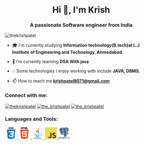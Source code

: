 <h1 align="center">Hi 👋, I'm Krish</h1>
<h3 align="center">A passionate Software engineer from India</h3>

<p align="left"> <img src="https://komarev.com/ghpvc/?username=thekrishpatel&label=Profile%20views&color=0e75b6&style=flat" alt="thekrishpatel" /> </p>

- 🎓 I'm currently studying **Information technology(B.tech)at L.J Institute of Engineering and Technology, Ahmedabad.**

- 🌱 I’m currently learning **DSA With java**

- 💡 Some technologies I enjoy working with include **JAVA, DBMS.**

- 📫 How to reach me **krishpatel8071@gmail.com**

<h3 align="left">Connect with me:</h3>
<p align="left">
<a href="https://linkedin.com/in/thekrishpatel" target="blank"><img align="center" src="https://raw.githubusercontent.com/rahuldkjain/github-profile-readme-generator/master/src/images/icons/Social/linked-in-alt.svg" alt="thekrishpatel" height="30" width="40" /></a>
<a href="https://instagram.com/the_krishpatel" target="blank"><img align="center" src="https://raw.githubusercontent.com/rahuldkjain/github-profile-readme-generator/master/src/images/icons/Social/instagram.svg" alt="the_krishpatel" height="30" width="40" /></a>
<a href="https://www.leetcode.com/the_krishpatel" target="blank"><img align="center" src="https://raw.githubusercontent.com/rahuldkjain/github-profile-readme-generator/master/src/images/icons/Social/leet-code.svg" alt="the_krishpatel" height="30" width="40" /></a>
</p>

<h3 align="left">Languages and Tools:</h3>
<p align="left"> <a href="https://www.w3schools.com/css/" target="_blank" rel="noreferrer"> <img src="https://raw.githubusercontent.com/devicons/devicon/master/icons/css3/css3-original-wordmark.svg" alt="css3" width="40" height="40"/> </a> <a href="https://www.w3.org/html/" target="_blank" rel="noreferrer"> <img src="https://raw.githubusercontent.com/devicons/devicon/master/icons/html5/html5-original-wordmark.svg" alt="html5" width="40" height="40"/> </a> <a href="https://www.java.com" target="_blank" rel="noreferrer"> <img src="https://raw.githubusercontent.com/devicons/devicon/master/icons/java/java-original.svg" alt="java" width="40" height="40"/> </a> <a href="https://developer.mozilla.org/en-US/docs/Web/JavaScript" target="_blank" rel="noreferrer"> <img src="https://raw.githubusercontent.com/devicons/devicon/master/icons/javascript/javascript-original.svg" alt="javascript" width="40" height="40"/> </a> <a href="https://www.postgresql.org" target="_blank" rel="noreferrer"> <img src="https://raw.githubusercontent.com/devicons/devicon/master/icons/postgresql/postgresql-original-wordmark.svg" alt="postgresql" width="40" height="40"/> </a> </p>
